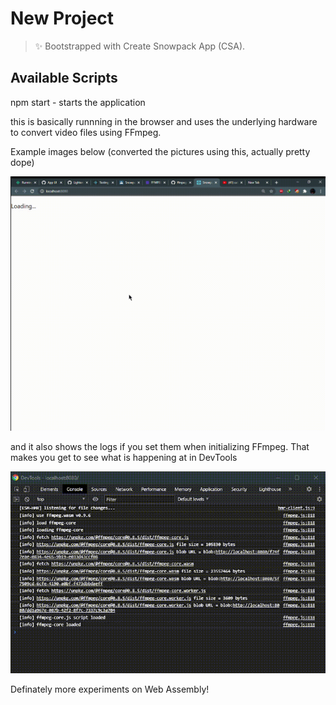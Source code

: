 # New Project

> ✨ Bootstrapped with Create Snowpack App (CSA).

## Available Scripts
npm start -  starts the application


this is basically runnning in the browser and uses the underlying hardware to convert video files using FFmpeg.

Example images below (converted the pictures using this, actually pretty dope)

![gifer](./gifer.gif)

and it also shows the logs if you set them when initializing FFmpeg. That makes you get to see what is happening at in DevTools


![logger](./log.gif)

Definately more experiments on Web Assembly!
